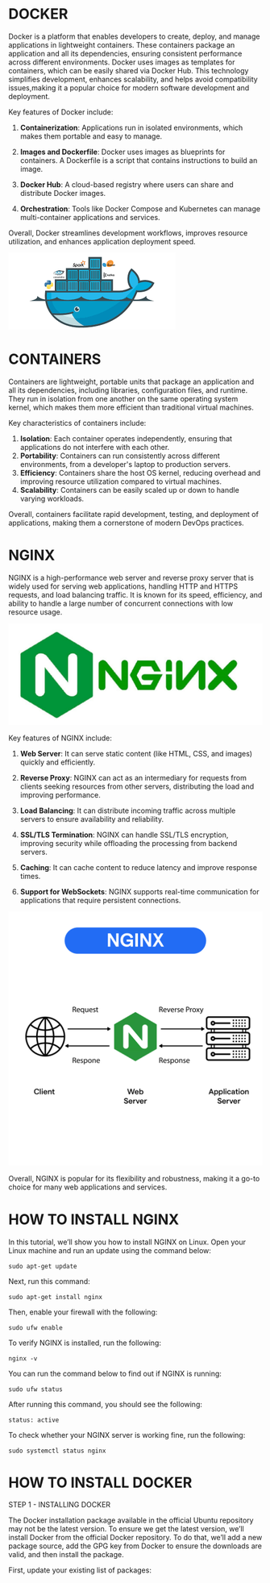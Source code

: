 # DOCKER
Docker is a platform that enables developers to create, deploy, and manage applications in lightweight containers. These containers package an application and all its dependencies, ensuring consistent 
performance across different environments. Docker uses images as templates for containers, which can be easily shared via Docker Hub. This technology simplifies development, enhances scalability, and
helps avoid compatibility issues,making it a popular choice for modern software development and deployment.

Key features of Docker include:

1. **Containerization**: Applications run in isolated environments, which makes them portable and easy to manage.

2. **Images and Dockerfile**: Docker uses images as blueprints for containers. A Dockerfile is a script that contains instructions to build an image.

3. **Docker Hub**: A cloud-based registry where users can share and distribute Docker images.

4. **Orchestration**: Tools like Docker Compose and Kubernetes can manage multi-container applications and services.

Overall, Docker streamlines development workflows, improves resource utilization, and enhances application deployment speed.

![image alt](https://github.com/Gautam-io-dev/DOCKER/blob/933ec1d3c498383ab0562ab77af30e263d2ff7c3/docker.png)

# CONTAINERS

Containers are lightweight, portable units that package an application and all its dependencies, including libraries, configuration files, and runtime. They run in isolation from one another on the same operating system kernel, which makes them more efficient than traditional virtual machines.

Key characteristics of containers include:

1. **Isolation**: Each container operates independently, ensuring that applications do not interfere with each other.
2. **Portability**: Containers can run consistently across different environments, from a developer's laptop to production servers.
3. **Efficiency**: Containers share the host OS kernel, reducing overhead and improving resource utilization compared to virtual machines.
4. **Scalability**: Containers can be easily scaled up or down to handle varying workloads.

Overall, containers facilitate rapid development, testing, and deployment of applications, making them a cornerstone of modern DevOps practices.

# NGINX

NGINX is a high-performance web server and reverse proxy server that is widely used for serving web applications, handling HTTP and HTTPS requests, and load balancing traffic. It is known for its speed, efficiency, and ability to handle a large number of concurrent connections with low resource usage.

![image alt](https://github.com/Gautam-io-dev/DOCKER/blob/a52bcc864f4ebad1c9bc86a09706b6df40b37c97/NGINX.jpg)

Key features of NGINX include:

1. **Web Server**: It can serve static content (like HTML, CSS, and images) quickly and efficiently.

2. **Reverse Proxy**: NGINX can act as an intermediary for requests from clients seeking resources from other servers, distributing the load and improving performance.

3. **Load Balancing**: It can distribute incoming traffic across multiple servers to ensure availability and reliability.

4. **SSL/TLS Termination**: NGINX can handle SSL/TLS encryption, improving security while offloading the processing from backend servers.

5. **Caching**: It can cache content to reduce latency and improve response times.

6. **Support for WebSockets**: NGINX supports real-time communication for applications that require persistent connections.

![image alt](https://github.com/Gautam-io-dev/DOCKER/blob/c766cefe31e958d1ff5596cd73402224802b6170/NGINX%20WORKING.webp)   

Overall, NGINX is popular for its flexibility and robustness, making it a go-to choice for many web applications and services.

# HOW TO INSTALL NGINX

In this tutorial, we’ll show you how to install NGINX on Linux. Open your Linux machine and run an update using the command below:

    sudo apt-get update
    
Next, run this command: 

    sudo apt-get install nginx
    
Then, enable your firewall with the following: 

    sudo ufw enable
    
To verify NGINX is installed, run the following:

    nginx -v
    
You can run the command below to find out if NGINX is running:

    sudo ufw status
    
After running this command, you should see the following:

    status: active
    
To check whether your NGINX server is working fine, run the following:

    sudo systemctl status nginx

# HOW TO INSTALL DOCKER

STEP 1 - INSTALLING DOCKER

The Docker installation package available in the official Ubuntu repository may not be the latest version. To ensure we get the latest version, we’ll install Docker from the official Docker repository. To do that, we’ll add a new package source, add the GPG key from Docker to ensure the downloads are valid, and then install the package.

First, update your existing list of packages:



    

